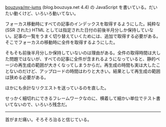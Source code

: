 
[bouzuya/mr-jums][] (blog.bouzuya.net 4.4) の JavaScript を書いている。だいたい動くけど、いろいろ動いてない。

フォーカス移動時にすべての記事のインデックスを取得するようにした。純粋な (SSR された) HTML としては指定された日付の前後半月分しか保持していない。記事の一覧をうまく切り替えていくためには、追加で取得する必要がある。そこでフォーカスの移動時に全件を取得するようにした。

そもそも前後半月分しか保持していないのは理由がある。全件の取得時間は大した問題ではないが、すべての記事に全件が含まれるようになっていると、静的ページの再生成の範囲が大きくなってしまうからだ。再生成の時間も実は大したことないのだけど、アップロードの時間はわりと大きい。結果として再生成の範囲は狭める必要がある。

ほかにも余計なリクエストを送っているのを直した。

せっかく細切れにできるフレームワークなのに、横着して細かい単位でテスト書いてないので、いろいろ残念だ。

-----

首がまだ痛い。そろそろ治ると信じている。

[bouzuya/mr-jums]: https://github.com/bouzuya/mr-jums
